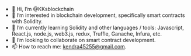 - 👋 Hi, I’m @KKsblockchain
- 👀 I’m interested in blockchain development, specifically smart contracts with Solidity.
- 🌱 I’m currently learning Solidity and other languages / tools: Javascript, React.js, node.js, web3.js, redux, Truffle, Ganache, Infura, etc.
- 💞️ I’m looking to collaborate on smart contract development.
- 📫 How to reach me: kendra45255@gmail.com.

<!---
KKsblockchain/KKsblockchain is a ✨ special ✨ repository because its `README.md` (this file) appears on your GitHub profile.
You can click the Preview link to take a look at your changes.
--->
